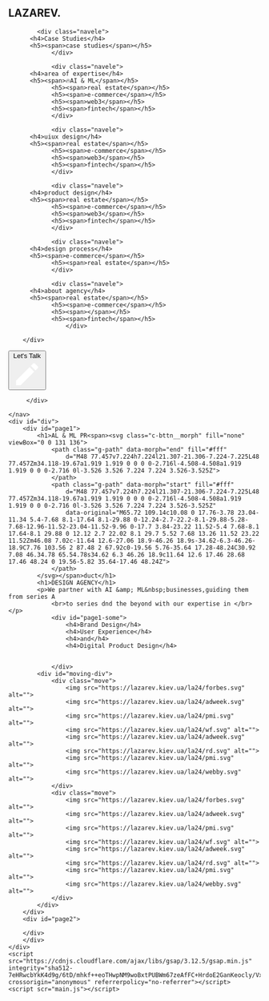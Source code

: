 <!DOCTYPE html>
<html lang="en">
<head>
    <meta charset="UTF-8">
    <meta name="viewport" content="width=device-width, initial-scale=1.0">
    <title>Document</title>
    <link rel="stylesheet" href="style.css">
</head>
<body>
    <nav>
        <h1>LAZAREV.</h1>
        <div class="nav2">

            <div class="navele">
          <h4>Case Studies</h4>
          <h5><span>case studies</span></h5>
                </div>

                <div class="navele">
          <h4>area of expertise</h4> 
          <h5><span>🔥AI & ML</span></h5>
                <h5><span>real estate</span></h5>
                <h5><span>e-commerce</span></h5>
                <h5><span>web3</span></h5>
                <h5><span>fintech</span></h5>
                </div>

                <div class="navele">
          <h4>uiux design</h4>
          <h5><span>real estate</span></h5>
                <h5><span>e-commerce</span></h5>
                <h5><span>web3</span></h5>
                <h5><span>fintech</span></h5>
                </div>

                <div class="navele">
          <h4>product design</h4>
          <h5><span>real estate</span></h5>
                <h5><span>e-commerce</span></h5>
                <h5><span>web3</span></h5>
                <h5><span>fintech</span></h5>
                </div>

                <div class="navele">
          <h4>design process</h4>
          <h5><span>e-commerce</span></h5>
                <h5><span>real estate</span></h5>
                </div>

                <div class="navele">
          <h4>about agency</h4> 
          <h5><span>real estate</span></h5>
                <h5><span>e-commerce</span></h5>
                <h5><span></span></h5>
                <h5><span>fintech</span></h5>
                    </div>

        </div>

<button>Let's Talk
    <svg fill="none" viewBox="0 0 20 20">
        <path fill="#fff"
            d="M2.5 14.375V17.5h3.125l9.217-9.217-3.125-3.125L2.5 14.375Zm14.758-8.508a.83.83 0 0 0
             0-1.175l-1.95-1.95a.83.83 0 0 0-1.175 0l-1.525 1.525 3.125 3.125 1.525-1.525Z">
        </path>
    </svg>
         </button>
         <div id="nav-bottom">
            
         </div>
       
    </nav>
    <div id="div">
        <div id="page1">
            <h1>AL & ML PR<span><svg class="c-bttn__morph" fill="none" viewBox="0 0 131 136">
                <path class="g-path" data-morph="end" fill="#fff"
                    d="M48 77.457v7.224h7.224l21.307-21.306-7.224-7.225L48 77.457Zm34.118-19.67a1.919 1.919 0 0 0 0-2.716l-4.508-4.508a1.919 1.919 0 0 0-2.716 0l-3.526 3.526 7.224 7.224 3.526-3.525Z">
                </path>
                <path class="g-path" data-morph="start" fill="#fff"
                    d="M48 77.457v7.224h7.224l21.307-21.306-7.224-7.225L48 77.457Zm34.118-19.67a1.919 1.919 0 0 0 0-2.716l-4.508-4.508a1.919 1.919 0 0 0-2.716 0l-3.526 3.526 7.224 7.224 3.526-3.525Z"
                    data-original="M65.72 109.14c10.08 0 17.76-3.78 23.04-11.34 5.4-7.68 8.1-17.64 8.1-29.88 0-12.24-2.7-22.2-8.1-29.88-5.28-7.68-12.96-11.52-23.04-11.52-9.96 0-17.7 3.84-23.22 11.52-5.4 7.68-8.1 17.64-8.1 29.88 0 12.12 2.7 22.02 8.1 29.7 5.52 7.68 13.26 11.52 23.22 11.52Zm46.08 7.02c-11.64 12.6-27.06 18.9-46.26 18.9s-34.62-6.3-46.26-18.9C7.76 103.56 2 87.48 2 67.92c0-19.56 5.76-35.64 17.28-48.24C30.92 7.08 46.34.78 65.54.78s34.62 6.3 46.26 18.9c11.64 12.6 17.46 28.68 17.46 48.24 0 19.56-5.82 35.64-17.46 48.24Z">
                </path>
            </svg></span>duct</h1>
            <h1>DESIGN AGENCY</h1>
            <p>We partner with AI &amp; ML&nbsp;businesses,guiding them from series A
                <br>to series dnd the beyond with our expertise in </br></p>
                <div id="page1-some">
                    <h4>Brand Design</h4>
                    <h4>User Experience</h4>
                    <h4>and</h4>
                    <h4>Digital Product Design</h4>


                </div>
            <div id="moving-div">
                <div class="move">
                    <img src="https://lazarev.kiev.ua/la24/forbes.svg" alt="">
                    <img src="https://lazarev.kiev.ua/la24/adweek.svg" alt="">
                    <img src="https://lazarev.kiev.ua/la24/pmi.svg" alt="">
                    <img src="https://lazarev.kiev.ua/la24/wf.svg" alt="">
                    <img src="https://lazarev.kiev.ua/la24/adweek.svg" alt="">
                    <img src="https://lazarev.kiev.ua/la24/rd.svg" alt="">
                    <img src="https://lazarev.kiev.ua/la24/pmi.svg" alt="">
                    <img src="https://lazarev.kiev.ua/la24/webby.svg" alt="">
                </div>
                <div class="move">
                    <img src="https://lazarev.kiev.ua/la24/forbes.svg" alt="">
                    <img src="https://lazarev.kiev.ua/la24/adweek.svg" alt="">
                    <img src="https://lazarev.kiev.ua/la24/pmi.svg" alt="">
                    <img src="https://lazarev.kiev.ua/la24/wf.svg" alt="">
                    <img src="https://lazarev.kiev.ua/la24/adweek.svg" alt="">
                    <img src="https://lazarev.kiev.ua/la24/rd.svg" alt="">
                    <img src="https://lazarev.kiev.ua/la24/pmi.svg" alt="">
                    <img src="https://lazarev.kiev.ua/la24/webby.svg" alt="">
                </div>
            </div>
        </div>
        <div id="page2">

        </div> 
        </div>
    </div>
    <script src="https://cdnjs.cloudflare.com/ajax/libs/gsap/3.12.5/gsap.min.js" 
    integrity="sha512-7eHRwcbYkK4d9g/6tD/mhkf++eoTHwpNM9woBxtPUBWm67zeAfFC+HrdoE2GanKeocly/VxeLvIqwvCdk7qScg==" 
    crossorigin="anonymous" referrerpolicy="no-referrer"></script>
    <script scr="main.js"></script>
</body>
</html>